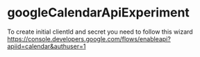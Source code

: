 # googleCalendarApiExperiment

To create initial clientId and secret you need to follow this wizard https://console.developers.google.com/flows/enableapi?apiid=calendar&authuser=1
